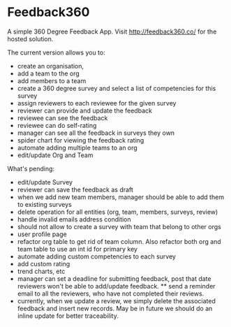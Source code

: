 # Feedback360
A simple 360 Degree Feedback App. Visit http://feedback360.co/ for the hosted solution.

The current version allows you to: 
* create an organisation, 
* add a team to the org
* add members to a team
* create a 360 degree survey and select a list of competencies for this survey 
* assign reviewers to each reviewee for the given survey
* reviewer can provide and update the feedback
* reviewee can see the feedback
* reviewee can do self-rating
* manager can see all the feedback in surveys they own
* spider chart for viewing the feedback rating
* automate adding multiple teams to an org
* edit/update Org and Team

What's pending:
* edit/update Survey
* reviewer can save the feedback as draft
* when we add new team members, manager should be able to add them to existing surveys
* delete operation for all entities (org, team, members, surveys, review)
* handle invalid emails address condition
* should not allow to create a survey with team that belong to other orgs
* user profile page
* refactor org table to get rid of team column. Also refactor both org and team table to use an int id for primary key
* automate adding custom competencies to each survey
* add custom rating
* trend charts, etc
* manager can set a deadline for submitting feedback, post that date reviewers won't be able to add/update feedback.
** send a reminder email to all the reviewers, who have not completed their reviews.
* currently, when we update a review, we simply delete the associated feedback and insert new records. May be in future we should do an inline update for better traceability.
